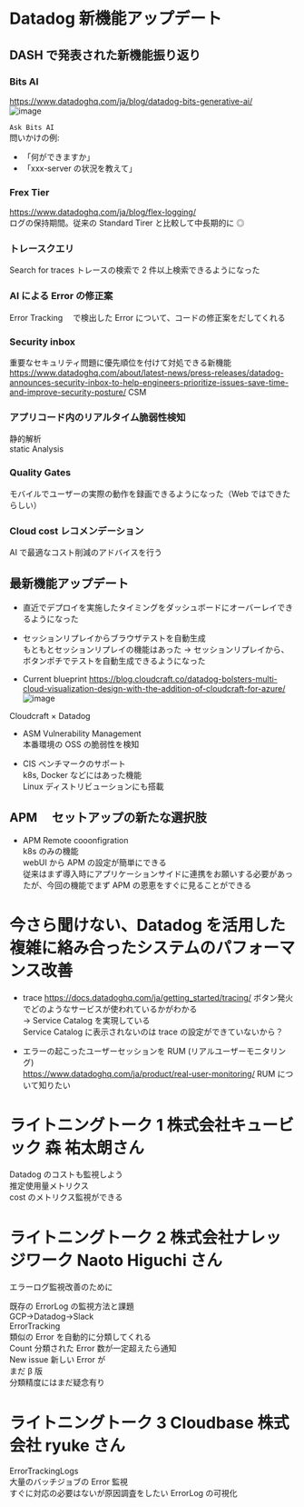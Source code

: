 # Datadog 新機能アップデート

## DASH で発表された新機能振り返り

### Bits AI  
https://www.datadoghq.com/ja/blog/datadog-bits-generative-ai/  
![image](https://github.com/Ishizuka427/Notes/assets/56011102/92bca02f-0f7e-404e-9f06-8ad8eb2f7a2a)

`Ask Bits AI`  
問いかけの例:  
  - 「何ができますか」
  - 「xxx-server の状況を教えて」

### Frex Tier  
https://www.datadoghq.com/ja/blog/flex-logging/  
ログの保持期間。従来の Standard Tirer と比較して中長期的に ◎

### トレースクエリ  
Search for traces トレースの検索で 2 件以上検索できるようになった

### AI による Error の修正案  
Error Tracking 　で検出した Error について、コードの修正案をだしてくれる

### Security inbox  
重要なセキュリティ問題に優先順位を付けて対処できる新機能  
https://www.datadoghq.com/about/latest-news/press-releases/datadog-announces-security-inbox-to-help-engineers-prioritize-issues-save-time-and-improve-security-posture/
CSM

### アプリコード内のリアルタイム脆弱性検知  
静的解析  
static Analysis

### Quality Gates  
モバイルでユーザーの実際の動作を録画できるようになった（Web ではできたらしい）

### Cloud cost レコメンデーション  
AI で最適なコスト削減のアドバイスを行う

## 最新機能アップデート

- 直近でデプロイを実施したタイミングをダッシュボードにオーバーレイできるようになった
- セッションリプレイからブラウザテストを自動生成  
  もともとセッションリプレイの機能はあった → セッションリプレイから、ボタンポチでテストを自動生成できるようになった

- Current blueprint
https://blog.cloudcraft.co/datadog-bolsters-multi-cloud-visualization-design-with-the-addition-of-cloudcraft-for-azure/
![image](https://github.com/Ishizuka427/Notes/assets/56011102/b18fb983-7042-43cd-a08c-cd0ae0fe9070)

Cloudcraft × Datadog

- ASM Vulnerability Management  
  本番環境の OSS の脆弱性を検知

- CIS ベンチマークのサポート  
  k8s, Docker などにはあった機能  
  Linux ディストリビューションにも搭載  

## APM 　セットアップの新たな選択肢

- APM Remote cooonfigration  
  k8s のみの機能  
  webUI から APM の設定が簡単にできる  
  従来はまず導入時にアプリケーションサイドに連携をお願いする必要があったが、今回の機能でまず APM の恩恵をすぐに見ることができる  

# 今さら聞けない、Datadog を活用した複雑に絡み合ったシステムのパフォーマンス改善

- trace
https://docs.datadoghq.com/ja/getting_started/tracing/
  ボタン発火でどのようなサービスが使われているかがわかる  
  → Service Catalog を実現している  
  Service Catalog に表示されないのは trace の設定ができていないから？  

- エラーの起こったユーザーセッションを RUM (リアルユーザーモニタリング)  
https://www.datadoghq.com/ja/product/real-user-monitoring/
  RUM について知りたい  

# ライトニングトーク 1 株式会社キュービック 森 祐太朗さん

Datadog のコストも監視しよう  
推定使用量メトリクス  
cost のメトリクス監視ができる  

# ライトニングトーク 2 株式会社ナレッジワーク Naoto Higuchi さん

エラーログ監視改善のために  

既存の ErrorLog の監視方法と課題  
GCP→Datadog→Slack  
ErrorTracking  
類似の Error を自動的に分類してくれる  
Count 分類された Error 数が一定超えたら通知  
New issue 新しい Error が  
まだ β 版  
分類精度にはまだ疑念有り  

# ライトニングトーク 3 Cloudbase 株式会社 ryuke さん

ErrorTrackingLogs  
大量のバッチジョブの Error 監視  
すぐに対応の必要はないが原因調査をしたい ErrorLog の可視化
  
